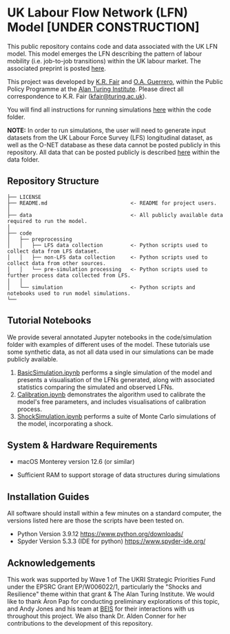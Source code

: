 # UK Labour Flow Network (LFN) Model **[UNDER CONSTRUCTION]**

This public repository contains code and data associated with the UK LFN model. This model emerges the LFN describing the pattern of labour mobility (i.e. job-to-job transitions) within the UK labour market. The associated preprint is posted [here](https://arxiv.org/abs/2301.07979).

This project was developed by [K.R. Fair](https://www.turing.ac.uk/people/researchers/kathyrn-r-fair) and [O.A. Guerrero](http://oguerr.com/), within the Public Policy Programme at the [Alan Turing Institute](https://www.turing.ac.uk/). Please direct all correspondence to K.R. Fair (kfair@turing.ac.uk).

You will find all instructions for running simulations [here](https://github.com/alan-turing-institute/UK-LabourFlowNetwork-Model/blob/main/code/README_CODE.md) within the code folder.

**NOTE:** In order to run simulations, the user will need to generate input datasets from the UK Labour Force Survey (LFS) longitudinal dataset, as well as the O-NET database as these data cannot be posted publicly in this repository. All data that can be posted publicly is described [here](https://github.com/alan-turing-institute/UK-LabourFlowNetwork-Model/blob/main/data/README_data.md) within the data folder.

## Repository Structure

```
├── LICENSE
├── README.md                           <- README for project users.
│
├── data                                <- All publicly available data required to run the model.
│
├── code               
│   ├── preprocessing    
│   │   ├── LFS data collection         <- Python scripts used to collect data from LFS dataset.
│   │   ├── non-LFS data collection     <- Python scripts used to collect data from other sources.
│   │   └── pre-simulation processing   <- Python scripts used to further process data collected from LFS.
│   │
│   └── simulation                      <- Python scripts and notebooks used to run model simulations.
└──
```

## Tutorial Notebooks

We provide several annotated Jupyter notebooks in the code/simulation folder with examples of different uses of the model. These tutorials use some synthetic data, as not all data used in our simulations can be made publicly available.

1. [BasicSimulation.ipynb](https://github.com/alan-turing-institute/UK-LabourFlowNetwork-Model/blob/main/code/simulation/BasicSimulation.ipynb) performs a single simulation of the model and presents a visualisation of the LFNs generated, along with associated statistics comparing the simulated and observed LFNs.
2. [Calibration.ipynb](https://github.com/alan-turing-institute/UK-LabourFlowNetwork-Model/blob/main/code/simulation/Calibration.ipynb) demonstrates the algorithm used to calibrate the model's free parameters, and includes visualisations of calibration process.
3. [ShockSimulation.ipynb](https://github.com/alan-turing-institute/UK-LabourFlowNetwork-Model/blob/main/code/simulation/ShockSimulation.ipynb) performs a suite of Monte Carlo simulations of the model, incorporating a shock.

## System & Hardware Requirements

* macOS Monterey version 12.6 (or similar)

* Sufficient RAM to support storage of data structures during simulations

## Installation Guides

All software should install within a few minutes on a standard computer, the versions listed here are those the scripts have been tested on.

* Python Version 3.9.12 https://www.python.org/downloads/
* Spyder Version 5.3.3 (IDE for python) https://www.spyder-ide.org/

## Acknowledgements

This work was supported by Wave 1 of The UKRI Strategic Priorities Fund under the EPSRC Grant EP/W006022/1, particularly the "Shocks and Resilience" theme within that grant & The Alan Turing Institute. We would like to thank Áron Pap for conducting preliminary explorations of this topic, and Andy Jones and his team at [BEIS](https://www.gov.uk/government/organisations/department-for-business-energy-and-industrial-strategy) for their interactions with us throughout this project. We also thank Dr. Alden Conner for her contributions to the development of this repository.
